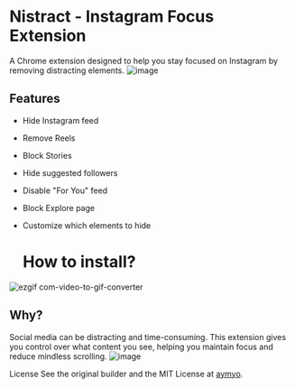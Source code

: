 # Nistract - Instagram Focus Extension

A Chrome extension designed to help you stay focused on Instagram by removing distracting elements.
![image](https://github.com/user-attachments/assets/01072aab-51fc-4500-af2a-37bba7c00088)

## Features

- Hide Instagram feed
- Remove Reels
- Block Stories
- Hide suggested followers
- Disable "For You" feed
- Block Explore page
- Customize which elements to hide

  # How to install?
![ezgif com-video-to-gif-converter](https://github.com/user-attachments/assets/988dd66c-f775-459a-9ce7-4341eaf4998f)

## Why?

Social media can be distracting and time-consuming. This extension gives you control over what content you see, helping you maintain focus and reduce mindless scrolling.
![image](https://github.com/user-attachments/assets/2570e7c2-59ff-4b5e-9ec4-40f3a8eb54a1)


License
See the original builder and the MIT License at [aymyo](https://github.com/aymyo).
